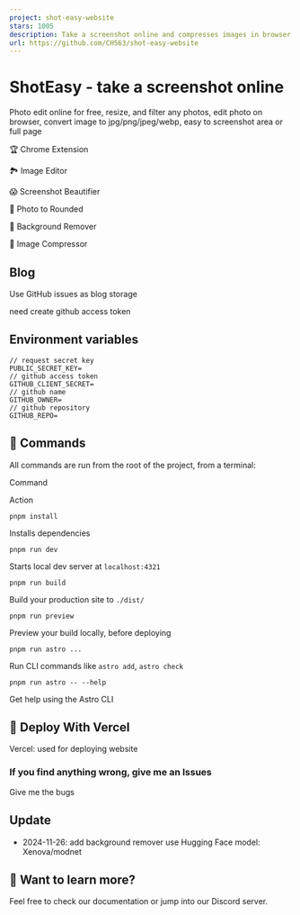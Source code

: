 ```yaml
---
project: shot-easy-website
stars: 1005
description: Take a screenshot online and compresses images in browser with Webassembly
url: https://github.com/CH563/shot-easy-website
---
```


ShotEasy - take a screenshot online
===================================

Photo edit online for free, resize, and filter any photos, edit photo on browser, convert image to jpg/png/jpeg/webp, easy to screenshot area or full page

🏆 Chrome Extension

🏞️ Image Editor

😱 Screenshot Beautifier

🚴 Photo to Rounded

🎉 Background Remover

😬 Image Compressor

Blog
----

Use GitHub issues as blog storage

need create github access token

Environment variables
---------------------

```
// request secret key
PUBLIC_SECRET_KEY=
// github access token
GITHUB_CLIENT_SECRET=
// github name
GITHUB_OWNER=
// github repository
GITHUB_REPO=
```

🧞 Commands
-----------

All commands are run from the root of the project, from a terminal:

Command

Action

`pnpm install`

Installs dependencies

`pnpm run dev`

Starts local dev server at `localhost:4321`

`pnpm run build`

Build your production site to `./dist/`

`pnpm run preview`

Preview your build locally, before deploying

`pnpm run astro ...`

Run CLI commands like `astro add`, `astro check`

`pnpm run astro -- --help`

Get help using the Astro CLI

🚀 Deploy With Vercel
---------------------

Vercel: used for deploying website

### If you find anything wrong, give me an Issues

Give me the bugs

Update
------

-   2024-11-26: add background remover use Hugging Face model: Xenova/modnet

👀 Want to learn more?
----------------------

Feel free to check our documentation or jump into our Discord server.

